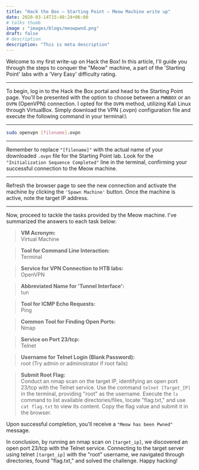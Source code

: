 ```yaml
---
title: "Hack the Box — Starting Point — Meow Machine write up"
date: 2020-03-14T15:40:24+06:00
# talks thumb
image : "images/blogs/meowpwnd.png"
draft: false
# description
description: "This is meta description"
---
```


Welcome to my first write-up on Hack the Box! In this article, I'll guide you through the steps to conquer the "Meow" machine, a part of the 'Starting Point' labs with a 'Very Easy' difficulty rating.

<hr>


To begin, log in to the Hack the Box portal and head to the Starting Point page. You'll be presented with the option to choose between a `PWNBOX` or an `OVPN` (OpenVPN) connection. I opted for the `OVPN` method, utilizing Kali Linux through VirtualBox. Simply download the VPN (.ovpn) configuration file and execute the following command in your terminal:\

<hr>

```bash
sudo openvpn [filename].ovpn
```
<hr>

Remember to replace `"[filename]"` with the actual name of your downloaded `.ovpn` file for the Starting Point lab. Look for the `"Initialization Sequence Completed"` line in the terminal, confirming your successful connection to the Meow machine.

<hr>

Refresh the browser page to see the new connection and activate the machine by clicking the `'Spawn Machine'` button. Once the machine is active, note the target IP address.

<hr>

Now, proceed to tackle the tasks provided by the Meow machine. I've summarized the answers to each task below:

> **VM Acronym:** <br>
> Virtual Machine

> **Tool for Command Line Interaction:** <br>
> Terminal

> **Service for VPN Connection to HTB labs:** <br>
> OpenVPN

> **Abbreviated Name for 'Tunnel Interface':** <br>
> tun

> **Tool for ICMP Echo Requests:** <br>
> Ping

> **Common Tool for Finding Open Ports:** <br>
> Nmap

> **Service on Port 23/tcp:** <br>
> Telnet

> **Username for Telnet Login (Blank Password):** <br>
> root (Try admin or administrator if root fails)

> **Submit Root Flag:** <br>
> Conduct an nmap scan on the target IP, identifying an open port 23/tcp with the Telnet service. Use the command `telnet [Target_IP]` in the terminal, providing "root" as the username. Execute the `ls` command to list available directories/files, locate "flag.txt," and use `cat flag.txt` to view its content. Copy the flag value and submit it in the browser.

Upon successful completion, you'll receive a `"Meow has been Pwned"` message.

In conclusion, by running an nmap scan on `[target_ip]`, we discovered an open port 23/tcp with the Telnet service. Connecting to the target server using telnet `[target_ip]` with the "root" username, we navigated through directories, found "flag.txt," and solved the challenge. Happy hacking!

